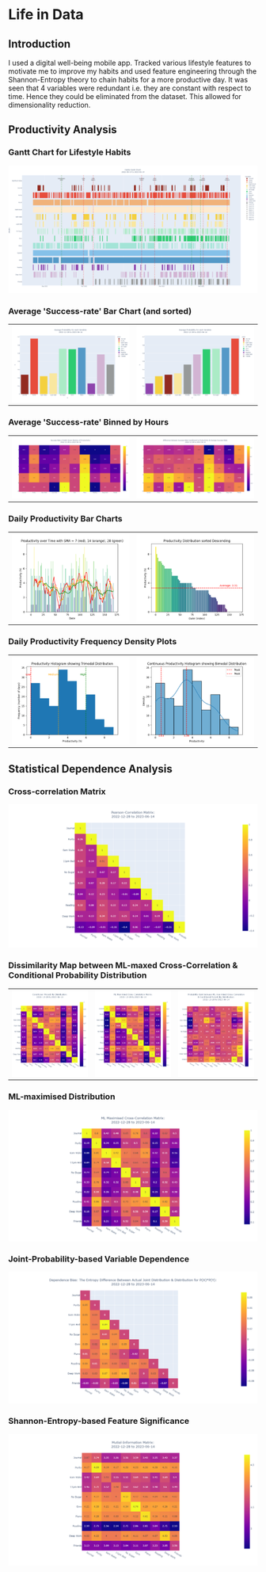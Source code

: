 # Life in Data

## Introduction
I used a digital well-being mobile app. Tracked various lifestyle features to motivate me to improve my habits and used feature engineering through the Shannon-Entropy theory to chain habits for a more productive day. It was seen that 4 variables were redundant i.e. they are constant with respect to time. Hence they could be eliminated from the dataset. This allowed for dimensionality reduction.

## Productivity Analysis
### Gantt Chart for Lifestyle Habits
![screenshot](Images/HabitsGanttChart.png)

### Average 'Success-rate' Bar Chart (and sorted)
<table>
  <tr>
    <td>
      <img src="Images/BarMapped.png" alt="Image 1" style="width: 100%;">
    </td>
    <td>
      <img src="Images/BarMappedSorted.png" alt="Image 2" style="width: 100%;">
    </td>
  </tr>
</table>

### Average 'Success-rate' Binned by Hours
<table>
  <tr>
    <td>
      <img src="Images/PlotCondSuccess.png" alt="Image 1" style="width: 100%;">
    </td>
    <td>
      <img src="Images/PlotCondSuccessDiff.png" alt="Image 2" style="width: 100%;">
    </td>
  </tr>
</table>

### Daily Productivity Bar Charts 
<table>
  <tr>
    <td>
      <img src="Images/RollingProductivity.png" alt="Image 1" style="width: 100%;">
    </td>
    <td>
      <img src="Images/ProductivitySorted.png" alt="Image 2" style="width: 100%;">
    </td>
  </tr>
</table>

### Daily Productivity Frequency Density Plots
<table>
  <tr>
    <td>
      <img src="Images/ProductivityHistogram.png" alt="Image 1" style="width: 100%;">
    </td>
    <td>
      <img src="Images/ProductivityKDE.png" alt="Image 2" style="width: 100%;">
    </td>
  </tr>
</table>

## Statistical Dependence Analysis
### Cross-correlation Matrix
![screenshot](Images/PlotPearson.png)

### Dissimilarity Map between ML-maxed Cross-Correlation & Conditional Probability Distribution
<table>
  <tr>
    <td>
      <img src="Images/PlotCondProb.png" alt="Image 1" style="width: 100%;">
    </td>
    <td>
      <img src="Images/PlotCondProbML.png" alt="Image 2" style="width: 100%;">
    </td>
    <td>
      <img src="Images/PlotCondProbDissimilarity.png" alt="Image 2" style="width: 100%;">
    </td>
  </tr>
</table>

### ML-maximised Distribution
![screenshot](Images/PlotMLMax.png)

### Joint-Probability-based Variable Dependence
![screenshot](Images/PlotFeatureDep.png)

### Shannon-Entropy-based Feature Significance
![screenshot](Images/PlotMI.png)

